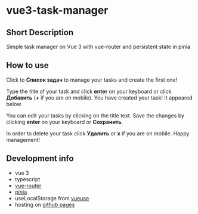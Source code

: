 # vue3-task-manager

## Short Description

Simple task manager on Vue 3 with vue-router and persistent state in pinia

## How to use

Click to **Список задач** to manage your tasks and create the first one!

Type the title of your task and click **enter** on your keyboard or click **Добавить** (**+** if you are on mobile). You have created your task! It appeared below.

You can edit your tasks by clicking on the title text. Save the changes by clicking **enter** on your keyboard or **Сохранить**.

In order to delete your task click **Удалить** or **x** if you are on mobile. Happy management! 

## Development info

- vue 3
- typescript
- [vue-router](https://router.vuejs.org/)
- [pinia](https://pinia.vuejs.org/)
- useLocalStorage from [vueuse](https://vueuse.org/core/useLocalStorage/)
- hosting on [github pages](https://pages.github.com/)
